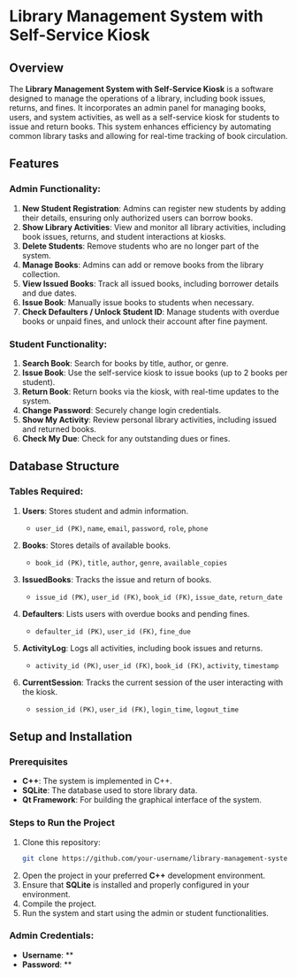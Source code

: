 # Library Management System with Self-Service Kiosk

## Overview
The **Library Management System with Self-Service Kiosk** is a software designed to manage the operations of a library, including book issues, returns, and fines. It incorporates an admin panel for managing books, users, and system activities, as well as a self-service kiosk for students to issue and return books. This system enhances efficiency by automating common library tasks and allowing for real-time tracking of book circulation.

## Features

### Admin Functionality:
1. **New Student Registration**: Admins can register new students by adding their details, ensuring only authorized users can borrow books.
2. **Show Library Activities**: View and monitor all library activities, including book issues, returns, and student interactions at kiosks.
3. **Delete Students**: Remove students who are no longer part of the system.
4. **Manage Books**: Admins can add or remove books from the library collection.
5. **View Issued Books**: Track all issued books, including borrower details and due dates.
6. **Issue Book**: Manually issue books to students when necessary.
7. **Check Defaulters / Unlock Student ID**: Manage students with overdue books or unpaid fines, and unlock their account after fine payment.

### Student Functionality:
1. **Search Book**: Search for books by title, author, or genre.
2. **Issue Book**: Use the self-service kiosk to issue books (up to 2 books per student).
3. **Return Book**: Return books via the kiosk, with real-time updates to the system.
4. **Change Password**: Securely change login credentials.
5. **Show My Activity**: Review personal library activities, including issued and returned books.
6. **Check My Due**: Check for any outstanding dues or fines.

## Database Structure

### Tables Required:
1. **Users**: Stores student and admin information.
   - `user_id (PK)`, `name`, `email`, `password`, `role`, `phone`
   
2. **Books**: Stores details of available books.
   - `book_id (PK)`, `title`, `author`, `genre`, `available_copies`
   
3. **IssuedBooks**: Tracks the issue and return of books.
   - `issue_id (PK)`, `user_id (FK)`, `book_id (FK)`, `issue_date`, `return_date`
   
4. **Defaulters**: Lists users with overdue books and pending fines.
   - `defaulter_id (PK)`, `user_id (FK)`, `fine_due`
   
5. **ActivityLog**: Logs all activities, including book issues and returns.
   - `activity_id (PK)`, `user_id (FK)`, `book_id (FK)`, `activity`, `timestamp`
   
6. **CurrentSession**: Tracks the current session of the user interacting with the kiosk.
   - `session_id (PK)`, `user_id (FK)`, `login_time`, `logout_time`

## Setup and Installation

### Prerequisites
- **C++**: The system is implemented in C++.
- **SQLite**: The database used to store library data.
- **Qt Framework**: For building the graphical interface of the system.

### Steps to Run the Project
1. Clone this repository:
   ```bash
   git clone https://github.com/your-username/library-management-system.git
   ```
2. Open the project in your preferred **C++** development environment.
3. Ensure that **SQLite** is installed and properly configured in your environment.
4. Compile the project.
5. Run the system and start using the admin or student functionalities.

### Admin Credentials:
- **Username**: **
- **Password**: **
